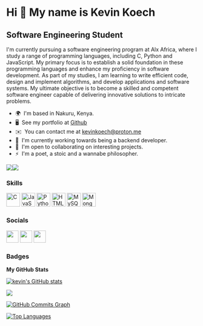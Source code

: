 Hi 👋 My name is Kevin Koech
=============================

Software Engineering Student
----------------------------

I'm currently pursuing a software engineering program at Alx Africa, where I study a range of programming languages, including C, Python and JavaScript. My primary focus is to establish a solid foundation in these programming languages and enhance my proficiency in software development. As part of my studies, I am learning to write efficient code, design and implement algorithms, and develop applications and software systems. My ultimate objective is to become a skilled and competent software engineer capable of delivering innovative solutions to intricate problems.

* 🌍  I'm based in Nakuru, Kenya.
* 🖥️  See my portfolio at [Github](http://github.com/kevinkoech357)
* ✉️  You can contact me at [kevinkoech@proton.me](mailto:kevinkoech@proton.me)
* 🚀  I'm currently working towards being a backend developer.
* 🤝  I'm open to collaborating on interesting projects.
* ⚡  I'm a poet, a stoic and a wannabe philosopher.

<a href="https://www.github.com/kevinkoech357" target="_blank" rel="noreferrer"><img
src="https://img.shields.io/github/followers/kevinkoech357?logo=github&style=for-the-badge&color=0891b2&labelColor=1c1917" /></a><a href="https://www.twitter.com/KevinKoech357" target="_blank" rel="noreferrer"><img
src="https://img.shields.io/twitter/follow/KevinKoech357?logo=twitter&style=for-the-badge&color=0891b2&labelColor=1c1917"
/></a>

### Skills


<p align="left">
<a href="https://docs.microsoft.com/en-us/cpp/?view=msvc-170" target="_blank" rel="noreferrer"><img src="https://raw.githubusercontent.com/danielcranney/readme-generator/main/public/icons/skills/c-colored.svg" width="36" height="36" alt="C" /></a>
<a href="https://developer.mozilla.org/en-US/docs/Web/JavaScript" target="_blank" rel="noreferrer"><img src="https://raw.githubusercontent.com/danielcranney/readme-generator/main/public/icons/skills/javascript-colored.svg" width="36" height="36" alt="JavaScript" /></a>
<a href="https://www.python.org/" target="_blank" rel="noreferrer"><img src="https://raw.githubusercontent.com/danielcranney/readme-generator/main/public/icons/skills/python-colored.svg" width="36" height="36" alt="Python" /></a>
<a href="https://developer.mozilla.org/en-US/docs/Glossary/HTML5" target="_blank" rel="noreferrer"><img src="https://raw.githubusercontent.com/danielcranney/readme-generator/main/public/icons/skills/html5-colored.svg" width="36" height="36" alt="HTML5" /></a>
<a href="https://www.mysql.com/" target="_blank" rel="noreferrer"><img src="https://raw.githubusercontent.com/danielcranney/readme-generator/main/public/icons/skills/mysql-colored.svg" width="36" height="36" alt="MySQL" /></a>
<a href="https://www.mongodb.com/" target="_blank" rel="noreferrer"><img src="https://raw.githubusercontent.com/danielcranney/readme-generator/main/public/icons/skills/mongodb-colored.svg" width="36" height="36" alt="MongoDB" /></a>
</p>


### Socials

<p align="left"> <a href="https://discord.com/users/Kevin Koech#4274" target="_blank" rel="noreferrer"><img src="https://raw.githubusercontent.com/danielcranney/readme-generator/main/public/icons/socials/discord.svg" width="32" height="32" /></a> <a href="https://www.github.com/kevinkoech357" target="_blank" rel="noreferrer"><img src="https://raw.githubusercontent.com/danielcranney/readme-generator/main/public/icons/socials/github.svg" width="32" height="32" /></a> <a href="https://www.twitter.com/KevinKoech357" target="_blank" rel="noreferrer"><img src="https://raw.githubusercontent.com/danielcranney/readme-generator/main/public/icons/socials/twitter.svg" width="32" height="32" /></a></p>

### Badges

<b>My GitHub Stats</b>

<a href="http://www.github.com/kevinkoech357"><img src="https://github-readme-stats.vercel.app/api?username=kevinkoech357&show_icons=true&hide=&count_private=true&title_color=a855f7&text_color=ffffff&icon_color=0891b2&bg_color=1c1917&hide_border=true&show_icons=true" alt="kevin's GitHub stats" /></a>

<a href="http://www.github.com/kevinkoech357"><img src="https://github-readme-streak-stats.herokuapp.com/?user=kevinkoech357&stroke=ffffff&background=1c1917&ring=a855f7&fire=a855f7&currStreakNum=ffffff&currStreakLabel=a855f7&sideNums=ffffff&sideLabels=ffffff&dates=ffffff&hide_border=true" /></a>

<a href="http://www.github.com/kevinkoech357"><img src="https://github-readme-activity-graph.cyclic.app/graph?username=kevinkoech357&bg_color=1c1917&color=ffffff&line=0891b2&point=ffffff&area_color=1c1917&area=true&hide_border=true&custom_title=GitHub%20Commits%20Graph" alt="GitHub Commits Graph" /></a>

<a href="https://github.com/kevinkoech357" align="left"><img src="https://github-readme-stats.vercel.app/api/top-langs/?username=kevinkoech357&langs_count=10&title_color=a855f7&text_color=ffffff&icon_color=0891b2&bg_color=1c1917&hide_border=true&locale=en&custom_title=Top%20%Languages" alt="Top Languages" /></a>
